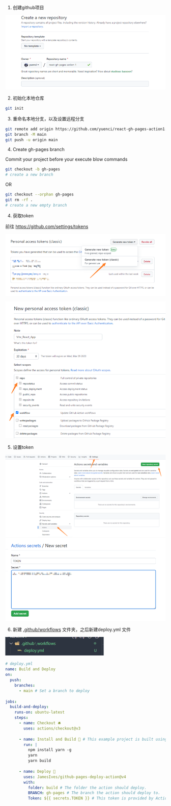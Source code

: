 1. 创建github项目

![1677488601434](image/README/1677488601434.png)

2. 初始化本地仓库

```bash
git init
```

3. 重命名本地分支，以及设置远程分支

```bash
git remote add origin https://github.com/yuenci/react-gh-pages-action1.git
git branch -M main
git push -u origin main
```

4. Create gh-pages branch

Commit your project before your execute blow commands

```bash
git checkout -b gh-pages
# create a new branch
```

OR

```bash
git checkout --orphan gh-pages
git rm -rf .
# create a new empty branch
```



4. 获取token

前往 https://github.com/settings/tokens

![1677488794380](image/README/1677488794380.png)

![1677488821693](image/README/1677488821693.png)

5. 设置token

![1677488867294](image/README/1677488867294.png)![1677488903579](image/README/1677488903579.png)

6. 新建 [.github/workflows](https://github.com/yuenci/react-gh-pages-action/tree/master/.github/workflows "This path skips through empty directories") 文件夹，之后新建deploy.yml 文件

![1677489003136](image/README/1677489003136.png)

```yml
# deploy.yml
name: Build and Deploy
on:
  push:
    branches:
      - main # Set a branch to deploy

jobs:
  build-and-deploy:
    runs-on: ubuntu-latest
    steps:
      - name: Checkout 🛎️
        uses: actions/checkout@v3

      - name: Install and Build 🔧 # This example project is built using npm and outputs the result to the 'build' folder. Replace with the commands required to build your project, or remove this step entirely if your site is pre-built.
        run: |
          npm install yarn -g
          yarn
          yarn build

      - name: Deploy 🚀
        uses: JamesIves/github-pages-deploy-action@v4
        with:
          folder: build # The folder the action should deploy.
          BRANCH: gh-pages # The branch the action should deploy to.
          Token: ${{ secrets.TOKEN }} # This token is provided by Actions, you do not need to create your own token.
```
